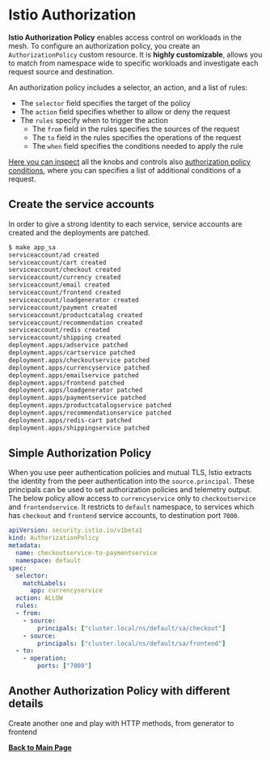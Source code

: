 # Istio Authorization

**Istio Authorization Policy** enables access control on workloads in the mesh. To configure an authorization policy, you create an `AuthorizationPolicy` custom resource. It is **highly customizable**, allows you to match from namespace wide to specific workloads and investigate each request source and destination.

An authorization policy includes a selector, an action, and a list of rules:

* The `selector` field specifies the target of the policy
* The `action` field specifies whether to allow or deny the request
* The `rules` specify when to trigger the action
  * The `from` field in the rules specifies the sources of the request
  * The `to` field in the rules specifies the operations of the request
  * The `when` field specifies the conditions needed to apply the rule

[Here you can inspect](https://istio.io/latest/docs/reference/config/security/authorization-policy/) all the knobs and controls also [authorization policy conditions](https://istio.io/latest/docs/reference/config/security/conditions/), where you can specifies a list of additional conditions of a request.

## Create the service accounts

In order to give a strong identity to each service, service accounts are created and the deployments are patched.

```bash
$ make app_sa
serviceaccount/ad created
serviceaccount/cart created
serviceaccount/checkout created
serviceaccount/currency created
serviceaccount/email created
serviceaccount/frontend created
serviceaccount/loadgenerator created
serviceaccount/payment created
serviceaccount/productcatalog created
serviceaccount/recommendation created
serviceaccount/redis created
serviceaccount/shipping created
deployment.apps/adservice patched
deployment.apps/cartservice patched
deployment.apps/checkoutservice patched
deployment.apps/currencyservice patched
deployment.apps/emailservice patched
deployment.apps/frontend patched
deployment.apps/loadgenerator patched
deployment.apps/paymentservice patched
deployment.apps/productcatalogservice patched
deployment.apps/recommendationservice patched
deployment.apps/redis-cart patched
deployment.apps/shippingservice patched
```

## Simple Authorization Policy

When you use peer authentication policies and mutual TLS, Istio extracts the identity from the peer authentication into the `source.principal`. These principals can be used to set authorization policies and telemetry output.
The below policy allow access to `currencyservice` only to `checkoutservice` and `frontendservice`. 
It restricts to `default` namespace, to services which has `checkout` and `frontend` service accounts, to destination port `7000`.

```yaml
apiVersion: security.istio.io/v1beta1
kind: AuthorizationPolicy
metadata:
  name: checkoutservice-to-paymentservice
  namespace: default
spec:
  selector:
    matchLabels:
      app: currencyservice
  action: ALLOW
  rules:
  - from:
    - source:
        principals: ["cluster.local/ns/default/sa/checkout"]
    - source:
        principals: ["cluster.local/ns/default/sa/frontend"]
  - to:
    - operation:
        ports: ["7000"]
```

## Another Authorization Policy with different details

Create another one and play with HTTP methods, from generator to frontend

**[Back to Main Page](../README.md)**

